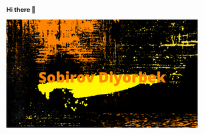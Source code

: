 ### Hi there 👋

[![Header](https://github.com/DIY0R/DIY0R/blob/main/assets/sobirov%20Diyorbel.png)](https://github.com/DIY0R)
